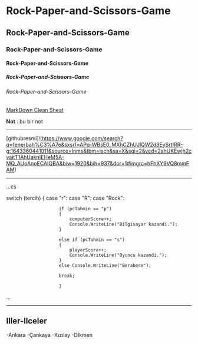 # Rock-Paper-and-Scissors-Game
## Rock-Paper-and-Scissors-Game
### Rock-Paper-and-Scissors-Game
#### Rock-Paper-and-Scissors-Game
##### Rock-Paper-and-Scissors-Game
###### Rock-Paper-and-Scissors-Game
[MarkDown Clean Sheat](https://enterprise.github.com/downloads/en/markdown-cheatsheet.pdf)

**Not** : bu bir not

----

[githubresmi]!(https://www.google.com/search?q=fenerbah%C3%A7e&sxsrf=APq-WBsE0_MXhCZhUJlQW2d3EySrtIRR-g:1643360441011&source=lnms&tbm=isch&sa=X&sqi=2&ved=2ahUKEwjh2cvaitT1AhUaknIEHeM5A-MQ_AUoAnoECAIQBA&biw=1920&bih=937&dpr=1#imgrc=hFhXY6VQ8mmFAM)

----

...cs


switch (tercih)
                {
                    case "r":
                    case "R":
                    case "Rock":

                        if (pcTahmin == "p")
                        {
                            computerScore++;
                            Console.WriteLine("Bilgisayar kazandi.");
                        }

                        else if (pcTahmin == "s")
                        {
                            playerScore++;
                            Console.WriteLine("Oyuncu kazandi.");
                        }
                        else Console.WriteLine("Berabere");

                        break;
                        
                        }
...    

----

## Iller-Ilceler
-Ankara
 -Çankaya
 -Kızılay
 -Dİkmen
